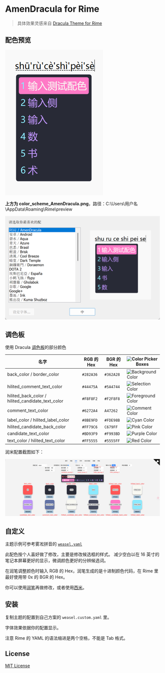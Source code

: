 # AmenDracula for Rime

> 具体效果灵感来自 [Dracula Theme for Rime](https://draculatheme.com/rime)

## 配色预览

![配色预览](preview/color_scheme_AmenDracula.png)

**上方为 color_scheme_AmenDracula.png**，路径：C:\Users\用户名\AppData\Roaming\Rime\preview

![设置效果](界面风格设定.png)

## 调色板

使用 Dracula [调色板](https://github.com/dracula/dracula-theme#color-palette)的部分颜色

| 名字                                              | RGB 的 Hex  | BGR 的 Hex  | ![Color Picker Boxes](https://draculatheme.com/images/color-boxes/eyedropper.png) |
| ------------------------------------------------- | ----------- | ----------- | ------------------------------------------------------------------------------- |
| back_color / border_color                         | `#282A36` | `#362A28` | ![Background Color](https://draculatheme.com/images/color-boxes/background.png)   |
| hilited_comment_text_color                        | `#44475A` | `#5A4744` | ![Selection Color](https://draculatheme.com/images/color-boxes/selection.png)     |
| hilited_back_color / hilited_candidate_text_color | `#F8F8F2` | `#F2F8F8` | ![Foreground Color](https://draculatheme.com/images/color-boxes/foreground.png)   |
| comment_text_color                                | `#6272A4` | `A47262`  | ![Comment Color](https://draculatheme.com/images/color-boxes/comment.png)         |
| label_color / hilited_label_color                 | `#8BE9FD` | `#FDE98B` | ![Cyan Color](https://draculatheme.com/images/color-boxes/cyan.png)               |
| hilited_candidate_back_color                      | `#FF79C6` | `C679FF`  | ![Pink Color](https://draculatheme.com/images/color-boxes/pink.png)               |
| candidate_text_color                              | `#BD93F9` | `#F993BD` | ![Purple Color](https://draculatheme.com/images/color-boxes/purple.png)           |
| text_color / hilited_text_color                   | `#FF5555` | `#5555FF` | ![Red Color](https://draculatheme.com/images/color-boxes/red.png)                 |

润米配置截图如下：

![](润米配置截图.png)

## 自定义

主题示例可参考雾凇拼音的 [`weasel.yaml`](https://github.com/iDvel/rime-ice/blob/main/weasel.yaml)

此配色按个人喜好做了修改，主要是修改候选框的样式。
减少空白以在 16 英寸的笔记本屏幕更好的显示，微调颜色更好的分辨候选词。

在润笔调整颜色时输入 RGB 的 Hex，润笔生成的是十进制颜色代码，在 Rime 里最好使用带 0x 的 BGR 的 Hex。

你可以使用[润笔](https://pdog18.github.io/rime-soak/#/theme)再做修改，或者使用[西米](https://fxliang.github.io/RimeSeeMe/)。

## 安装

复制主题的配置到自己方案的 `weasel.custom.yaml` 里。

字体效果依据你的配置显示。

注意 Rime 的 YAML 的语法缩进是两个空格，不能是 Tab 格式。

## License

[MIT License](./LICENSE)

